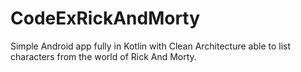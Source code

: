 # CodeExRickAndMorty
Simple Android app fully in Kotlin with Clean Architecture able to list characters from the world of Rick And Morty.
